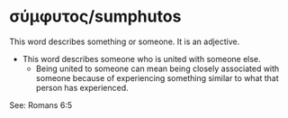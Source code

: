 # σύμφυτος/sumphutos
This word describes something or someone. It is an adjective.

* This word describes someone who is united with someone else.
    * Being united to someone can mean being closely associated with someone because of experiencing something similar to what that person has experienced.

See: Romans 6:5
